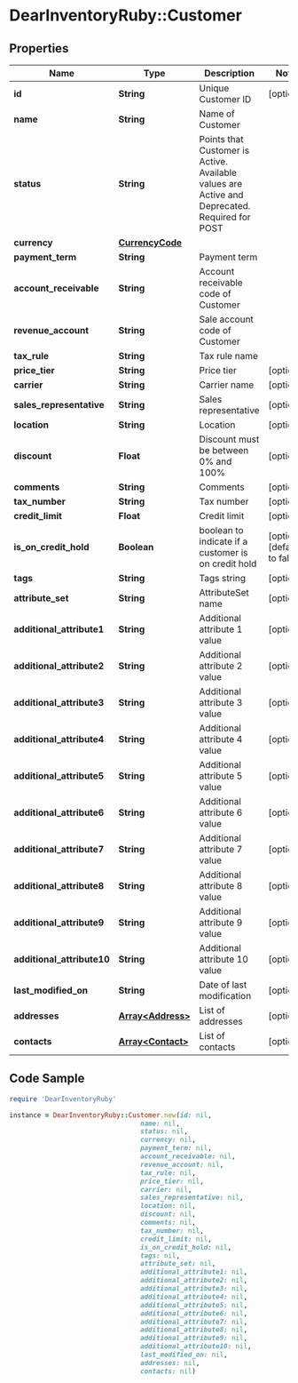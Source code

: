# DearInventoryRuby::Customer

## Properties

Name | Type | Description | Notes
------------ | ------------- | ------------- | -------------
**id** | **String** | Unique Customer ID | [optional] 
**name** | **String** | Name of Customer | 
**status** | **String** | Points that Customer is Active. Available values are Active and Deprecated. Required for POST | 
**currency** | [**CurrencyCode**](CurrencyCode.md) |  | 
**payment_term** | **String** | Payment term | 
**account_receivable** | **String** | Account receivable code of Customer | 
**revenue_account** | **String** | Sale account code of Customer | 
**tax_rule** | **String** | Tax rule name | 
**price_tier** | **String** | Price tier | [optional] 
**carrier** | **String** | Carrier name | [optional] 
**sales_representative** | **String** | Sales representative | [optional] 
**location** | **String** | Location | [optional] 
**discount** | **Float** | Discount must be between 0% and 100% | [optional] 
**comments** | **String** | Comments | [optional] 
**tax_number** | **String** | Tax number | [optional] 
**credit_limit** | **Float** | Credit limit | [optional] 
**is_on_credit_hold** | **Boolean** | boolean to indicate if a customer is on credit hold | [optional] [default to false]
**tags** | **String** | Tags string | [optional] 
**attribute_set** | **String** | AttributeSet name | [optional] 
**additional_attribute1** | **String** | Additional attribute 1 value | [optional] 
**additional_attribute2** | **String** | Additional attribute 2 value | [optional] 
**additional_attribute3** | **String** | Additional attribute 3 value | [optional] 
**additional_attribute4** | **String** | Additional attribute 4 value | [optional] 
**additional_attribute5** | **String** | Additional attribute 5 value | [optional] 
**additional_attribute6** | **String** | Additional attribute 6 value | [optional] 
**additional_attribute7** | **String** | Additional attribute 7 value | [optional] 
**additional_attribute8** | **String** | Additional attribute 8 value | [optional] 
**additional_attribute9** | **String** | Additional attribute 9 value | [optional] 
**additional_attribute10** | **String** | Additional attribute 10 value | [optional] 
**last_modified_on** | **String** | Date of last modification | [optional] 
**addresses** | [**Array&lt;Address&gt;**](Address.md) | List of addresses | [optional] 
**contacts** | [**Array&lt;Contact&gt;**](Contact.md) | List of contacts | [optional] 

## Code Sample

```ruby
require 'DearInventoryRuby'

instance = DearInventoryRuby::Customer.new(id: nil,
                                 name: nil,
                                 status: nil,
                                 currency: nil,
                                 payment_term: nil,
                                 account_receivable: nil,
                                 revenue_account: nil,
                                 tax_rule: nil,
                                 price_tier: nil,
                                 carrier: nil,
                                 sales_representative: nil,
                                 location: nil,
                                 discount: nil,
                                 comments: nil,
                                 tax_number: nil,
                                 credit_limit: nil,
                                 is_on_credit_hold: nil,
                                 tags: nil,
                                 attribute_set: nil,
                                 additional_attribute1: nil,
                                 additional_attribute2: nil,
                                 additional_attribute3: nil,
                                 additional_attribute4: nil,
                                 additional_attribute5: nil,
                                 additional_attribute6: nil,
                                 additional_attribute7: nil,
                                 additional_attribute8: nil,
                                 additional_attribute9: nil,
                                 additional_attribute10: nil,
                                 last_modified_on: nil,
                                 addresses: nil,
                                 contacts: nil)
```


